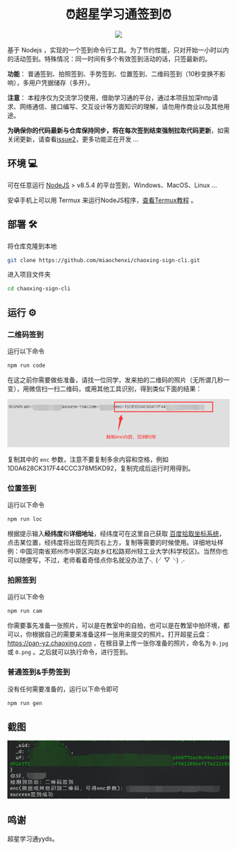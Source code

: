 <h1 align="center">⏰超星学习通签到⏰</h1>
<p align="center">
  <img src="https://img.shields.io/badge/nodejs->=v8.5.4-brightgreen.svg" />
</p>

基于 Nodejs ，实现的一个签到命令行工具。为了节约性能，只对开始一小时以内的活动签到。特殊情况：同一时间有多个有效签到活动的话，只签最新的。

**功能**： 普通签到、拍照签到、手势签到、位置签到、二维码签到（10秒变换不影响），多用户凭据储存（多开）。

**注意**： 本程序仅为交流学习使用，借助学习通的平台，通过本项目加深http请求、网络通信、接口编写、交互设计等方面知识的理解，请勿用作商业以及其他用途。

**为确保你的代码最新与仓库保持同步，将在每次签到结束强制拉取代码更新**，如需关闭更新，请查看[issue2](https://github.com/miaochenxi/chaoxing-sign-cli/issues/2#issuecomment-962781427)，更多功能正在开发 ...

## 环境 💻

可在任意运行 [NodeJS](https://nodejs.org/en/) > v8.5.4 的平台签到，Windows、MacOS、Linux ... 

安卓手机上可以用 Termux 来运行NodeJS程序，[查看Termux教程](./src/docs/termux.md) 。

## 部署 🛠

将仓库克隆到本地

```bash
git clone https://github.com/miaochenxi/chaoxing-sign-cli.git
```

进入项目文件夹

```bash
cd chaoxing-sign-cli
```

## 运行 ⚙

### 二维码签到

运行以下命令

```bash
npm run code
```

在这之前你需要做些准备，请找一位同学，发来拍的二维码的照片（无所谓几秒一变），用微信扫一扫二维码，或用其他工具识别，得到类似下面的结果：

![识别二维码得到字符串](./src/docs/qr.png)

复制其中的 `enc` 参数，注意不要复制多余内容和空格，例如 1D0A628CK317F44CCC378M5KD92，复制完成后运行时用得到。

### 位置签到

运行以下命令

```bash
npm run loc
```

根据提示输入**经纬度**和**详细地址**，经纬度可在这里自己获取 [百度拾取坐标系统](https://api.map.baidu.com/lbsapi/getpoint/index.html)，点击某位置，经纬度将出现在网页右上方，复制等需要的时候使用。详细地址样例：中国河南省郑州市中原区沟赵乡红松路郑州轻工业大学(科学校区)。当然你也可以随便写，不过，老师看着奇怪点你名就没办法了╮(╯▽╰)╭

### 拍照签到

运行以下命令

```bash
npm run cam
```

你需要事先准备一张照片，可以是在教室中的自拍，也可以是在教室中拍环境，都可以，你根据自己的需要来准备这样一张用来提交的照片。打开超星云盘：https://pan-yz.chaoxing.com ，在根目录上传一张你准备的照片，命名为 `0.jpg` 或 `0.png` 。之后就可以执行命令，进行签到。

### 普通签到&手势签到

没有任何需要准备的，运行以下命令即可

```bash
npm run gen
```

## 截图

![成功截图](src/docs/success.png)

## 鸣谢

超星学习通yyds。
